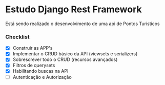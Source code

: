 # Estudo Django Rest Framework
Está sendo realizado o desenvolvimento de uma api de Pontos Turisticos

### Checklist
- [x] Construir as APP's
- [x] Implementar o CRUD básico da API (viewsets e serializers)
- [x] Sobrescrever todo o CRUD (recursos avançados)
- [x] Filtros de querysets
- [x] Habilitando buscas na API
- [ ] Autenticação e Autorização
